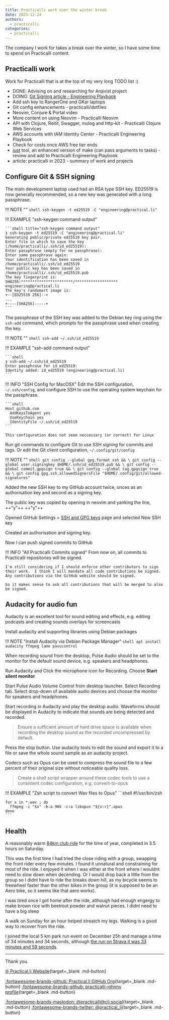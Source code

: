 ```yaml
---
title: Practicalli work over the winter break
date: 2023-12-24
authors:
  - practicalli
categories:
  - practicalli
---
```


The company I work for takes a break over the winter, so I have some time to spend on Practicalli content.


<!-- more -->


## Practicalli work

Work for Practicalli that is at the top of my very long TODO list :)

- DONE: Advising on and researching for Arqivist project
- DOING: [Git Signing article - Engineering Playbook](https://practical.li/engineering-playbook/source-control/git-configuration/)
- Add ssh key to RangerOne and GKar laptops
- Git config enhancements - practicalli/dotfiles
- Neovim, Conjure & Portal video
- More content on using Neovim - Practicalli Neovim
- API with Clojure, Reitit, Swagger, mulog and http-kit - Practicalli Clojure Web Services
- AWS accounts with IAM Identity Center - Practicalli Engineering Playbook
- Check for costs once AWS free tier ends
- [just](https://just.systems/man/en/) tool, an enhanced version of make (can pass arguments to tasks) - review and add to Practicalli Engineering Playbook
- article: practicalli in 2023 - summary of work and projects

## Configure Git & SSH signing

The main development laptop used had an RSA type SSH key.  ED25519 is now generally recommended, so a new key was generated with a long passphrase.

!!! NOTE ""
    ```shell
    ssh-keygen -t ed25519 -C "engineering@practical.li"
    ```

!!! EXAMPLE "ssh-keygen command output"

    ```shell title="ssh-keygen command output"
    ❯ ssh-keygen -t ed25519 -C "engineering@practical.li"
    Generating public/private ed25519 key pair.
    Enter file in which to save the key (/home/practicalli/.ssh/id_ed25519):
    Enter passphrase (empty for no passphrase):
    Enter same passphrase again:
    Your identification has been saved in /home/practicalli/.ssh/id_ed25519
    Your public key has been saved in /home/practicalli/.ssh/id_ed25519.pub
    The key fingerprint is:
    SHA256:***********************/******************* engineering@practical.li
    The key's randomart image is:
    +--[ED25519 256]--+
    ...
    +----[SHA256]-----+
    ```

The passphrase of the SSH key was added to the Debian key ring using the `ssh-add` command, which prompts for the passphrase used when creating the key.

!!! NOTE ""
    ```shell
    ssh-add ~/.ssh/id_ed25519
    ```

!!! EXAMPLE "ssh-add command output"

    ```shell
    ❯ ssh-add ~/.ssh/id_ed25519
    Enter passphrase for id_ed25519:
    Identity added: id_ed25519 (engineering@practical.li)
    ```

!!! INFO "SSH Config for MacOSX"
    Edit the SSH configuration, `~/.ssh/config`, and configure SSH to use the operating system keychain for the passphrase.

    ```shell
    Host github.com
      AddKeysToAgent yes
      UseKeychain yes
      IdentityFile ~/.ssh/id_ed25519
    ```

    This configuration does not seem neccessary (or correct) for Linux

Run git commands to configure Git to use SSH signing for commits and tags.  Or edit the Git client configuration, `~/.config/git/config`

!!! NOTE ""
    ```shell
    git config --global gpg.format ssh && \
    git config --global user.signingkey $HOME/.ssh/id_ed25519.pub && \
    git config --global commit.gpgsign true && \
    git config --global tag.gpgsign true && \
    git config gpg.ssh.allowedSignersFile "$HOME/.config/git/allowed-signatures"
    ```

Added the new SSH key to my GitHub account twice, onces as an authorisation key and second as a signing key.

The public key was copied by opening in neovim and yanking the line, ++"y"++ ++"y"++

Opened GitHub Settings > [SSH and GPG keys](https://github.com/settings/keys) page and selected New SSH key

Created an authorisation and signing key.

Now I can push signed commits to GitHub

!!! INFO "All Practicalli Commits signed"
    From now on, all commits to Practicalli repositories will be signed.

    I'm still considering if I should enforce other contributors to sign their work.  I think I will mandate all code contributions be signed.  Any contributions via the GitHub website should be signed.

    So it makes sense to ask all contributions that will be merged to also be signed.


## Audacity for audio fun

Audacity is an excellent tool for sound editing and effects, e.g. editing podcasts and creating sounds overlays for screencasts

Install audacity and supporting libraries using Debian packages

!!! NOTE "Install Audacity via Debian Package Manager"
    ```shell
    apt install audacity ffmpeg lame pavucontrol
    ```

When recording sound from the desktop, Pulse Audio should be set to the monitor for the default sound device, e.g. speakers and headphones.

Run Audacity and Click the microphone icon for Recording. Choose **Start silent monitor**

Start Pulse Audio Volume Control from desktop launcher. Select Recording tab. Select drop-down of available audio devices and choose the monitor for speakers and headphones.

Start recording in Audacity and play the desktop audio. Waveforms should be displayed in Audacity to indicate that sounds are being detected and recorded.

> Ensure a sufficient amount of hard drive space is available when recording the desktop sound as the recorded uncompressed by default.

Press the stop button. Use audacity tools to edit the sound and export it to a file or save the whole sound sample as an audacity project.

Codecs such as Opus can be used to compress the sound file to a few percent of their original size without noticeable quality loss.

> Create a shell script wrapper around these codec tools to use a consistent codec configuration, e.g. convert-to-opus

!!! EXAMPLE "Zsh script to convert Wav files to Opus"
    ```shell
    #!/usr/bin/zsh

    for x in *.wav ; do
      ffmpeg -i "$x" -b:a 96k -c:a libopus "${x:r}".opus
    done
    ```

## Health

A reasonably warm [84km club ride](https://www.strava.com/activities/10428270444) for the time of year, completed in 3.5 hours on Saturday.

This was the first time I had tried the close riding with a group, swapping the front rider every few minutes.  I found it unnatural and constraining for most of the ride.  I enjoyed it when I was either at the front where I wouldnt need to slow down when decending.  Or I would drop back a little from the group so I didnt have to ride the breaks down hill, as my bicycle seems to freewheel faster than the other bikes in the group (it is supposed to be an Aero bike, so it seems like that aero works).

I was tired once I got home after the ride, although had enough engergy to make brown rice with beetroot powder and walnut pieces.  I didnt need to have a big sleep

A walk on Sunday for an hour helped streatch my legs.  Walking is a good way to recover from the ride.

I joined the local 5 km park run event on December 25h and manage a time of 34 minutes and 34 seconds, although [the run on Strava it was 33 minutes and 59 seconds](https://www.strava.com/activities/10433750076).


---
Thank you.

[:globe_with_meridians: Practical.li Website](https://practical.li){target=_blank .md-button}

[:fontawesome-brands-github: Practical.li GitHub Org](https://github.com/practicalli){target=_blank .md-button}
[:fontawesome-brands-github: practicalli-johnny profile](https://github.com/practicalli-johnny){target=_blank .md-button}

[:fontawesome-brands-mastodon: @practicalli@clj.social](https://clj.social/@practicalli){target=_blank .md-button}
[:fontawesome-brands-twitter: @practical_li](https://twitter.com/practcial_li){target=_blank .md-button}
